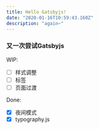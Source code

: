 ```yaml
---
title: Hello Gatsbyjs!
date: "2020-01-16T10:59:43.160Z"
description: "again~"
---
```


### 又一次尝试Gatsbyjs

WIP:
- [ ] 样式调整
- [ ] 标签
- [ ] 页面过渡

Done:
- [x] 夜间模式
- [x] typography.js